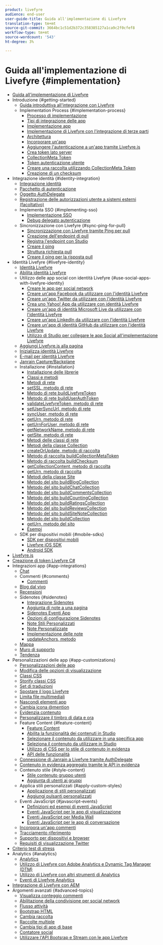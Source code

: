 ```yaml
---
product: livefyre
audience: end-user
user-guide-title: Guida all'implementazione di Livefyre
translation-type: tm+mt
source-git-commit: 3664bc1c51d2b372c358385127a1ca9c2f0cfef8
workflow-type: tm+mt
source-wordcount: '543'
ht-degree: 3%

---
```



# Guida all&#39;implementazione di Livefyre {#implementation}

+ [Guida all&#39;implementazione di Livefyre](home.md)
+ Introduzione {#getting-started}
   + [Guida introduttiva all&#39;integrazione con Livefyre](c-getting-started/c-getting-started.md)
   + Implementation Process {#implementation-process}
      + [Processo di implementazione](c-getting-started/c-implementation-process/c-implementation-process.md)
      + [Tipi di integrazione delle app](c-getting-started/c-implementation-process/c-app-integration-types.md)
      + [Implementazione app](c-getting-started/designer-app-implementation.md)
      + [Implementazione di Livefyre con l&#39;integrazione di terze parti](c-app-integrations/implement-livefyre-3rd-party.md)
      + [Architettura](c-getting-started/c-implementation-process/c-architecture.md)
      + [Incorporare un&#39;app](c-getting-started/c-implementation-process/c-using-livefyre.js-to-create-customize-and-use-apps-on-your-site.md)
      + [Aggiungere l&#39;autenticazione a un&#39;app tramite Livefyre.js](c-getting-started/c-implementation-process/c-add-authetication-to-an-app-using-livefyre.js.md)
      + [Crea token lato server](c-getting-started/c-implementation-process/c-build-server-side-tokens.md)
      + [CollectionMeta Token](c-getting-started/c-implementation-process/c-collectionmeta-tokent.md)
      + [Token autenticazione utente](c-getting-started/c-implementation-process/c-user-auth-token.md)
      + [Creare una raccolta utilizzando CollectionMeta Token](t-create-a-collectionmeta-token.md)
      + [Creazione di un checksum](c-creating-a-checksum.md)
+ Integrazione identità {#identity-integration}
   + [Integrazione identità](t-about-identity-integration/t-about-identity-integration.md)
   + [Pacchetto di autenticazione](t-about-identity-integration/c-authorization-package.md)
   + [Oggetto AuthDelegate](t-about-identity-integration/c-building-an-auth-delegate.md)
   + [Registrazione delle autorizzazioni utente a sistemi esterni (facoltativo)](t-about-identity-integration/c-posting-user-permissions-to-external-systems.md)
   + Implementa SSO {#implementing-sso}
      + [Implementazione SSO](t-about-identity-integration/c-implementing-sso/c-implementing-sso.md)
      + [Debug delegato autenticazione](t-about-identity-integration/c-implementing-sso/c-debugging-auth.md)
   + Sincronizzazione con Livefyre {#sync-ping-for-pull}
      + [Sincronizzazione con Livefyre tramite Ping per pull](t-about-identity-integration/t-sync-with-livefyre-using-ping-for-pull/t-sync-with-livefyre-using-ping-for-pull.md)
      + [Creazione dell&#39;endpoint di pull](t-about-identity-integration/t-sync-with-livefyre-using-ping-for-pull/t-build-the-pull-endpoint.md)
      + [Registra l&#39;endpoint con Studio](t-about-identity-integration/t-sync-with-livefyre-using-ping-for-pull/c-register-the-endpoint-with-studio.md)
      + [Creare il ping](t-about-identity-integration/t-sync-with-livefyre-using-ping-for-pull/t-build-the-ping.md)
      + [Struttura richiesta pull](t-about-identity-integration/t-sync-with-livefyre-using-ping-for-pull/t-pull-request-structure.md)
      + [Creare il ping per la risposta pull](t-about-identity-integration/t-sync-with-livefyre-using-ping-for-pull/c-build-the-ping-for-pull-response.md)
+ Identità Livefyre {#livefyre-identity}
   + [Identità Livefyre](c-livefyre-identity-comp/c-livefyre-identity-comp.md)
   + [Abilita identità Livefyre](c-livefyre-identity-comp/t-enable-livefyre-identity.md)
   + Utilizzo delle app social con identità Livefyre {#use-social-apps-with-livefyre-identity}
      + [Creare le app per social network](c-livefyre-identity-comp/t-create-your-social-apps.md)
      + [Creare un&#39;app Facebook da utilizzare con l&#39;identità Livefyre](c-livefyre-identity-comp/t-create-a-facebook-app-for-use-with-livefyre-identity.md)
      + [Creare un&#39;app Twitter da utilizzare con l&#39;identità Livefyre](c-livefyre-identity-comp/t-create-a-twitter-app-for-use-with-livefyre-identity.md)
      + [Crea uno Yahoo! App da utilizzare con identità Livefyre](c-livefyre-identity-comp/t-create-a-yahoo-app-for-use-with-livefyre-identity.md)
      + [Creare un&#39;app di identità Microsoft Live da utilizzare con l&#39;identità Livefyre](c-livefyre-identity-comp/t-create-a-microsoft-live-id-app-for-use-with-livefyre-identity.md)
      + [Creare un&#39;app LinkedIn da utilizzare con l&#39;identità Livefyre](c-livefyre-identity-comp/t-create-a-linkedin-app-for-use-with-livefyre-identity.md)
      + [Creare un&#39;app di identità GitHub da utilizzare con l&#39;identità Livefyre](c-livefyre-identity-comp/c-create-a-github-identity.md)
      + [Utilizzo di Studio per collegare le app Social all&#39;implementazione Livefyre](c-livefyre-identity-comp/t-using-studio-to-connect-your-social-apps-to-your-livefyre-implementation.md)
   + [Aggiungi Livefyre.js alla pagina](c-livefyre-identity-comp/t-add-livefyre.js-to-the-page.md)
   + [Inizializza identità Livefyre](c-livefyre-identity-comp/t-initialize-livefyre-identity.md)
   + [E-mail per identità Livefyre](c-livefyre-identity-comp/c-emails-for-livefyre-identity.md)
   + [Janrain Capture/Backplane](c-livefyre-identity-comp/c-janrain-capture-backplane-comp.md)
   + Installazione {#installation}
      + [Installazione delle librerie](c-installing-libraries/c-installing-libraries.md)
      + [Classi e metodi](c-installing-libraries/c-methods-livefyre.md)
      + [Metodi di rete](c-installing-libraries/c-network-methods.md)
      + [setSSL, metodo di rete](c-installing-libraries/r-setssl-method.md)
      + [Metodo di rete buildLivefyreToken](c-installing-libraries/r-buildlivefyretoken-method.md)
      + [Metodo di rete buildUserAuthToken](c-installing-libraries/r-builduserauthtoken-method.md)
      + [validateLivefyreToken, metodo di rete](c-installing-libraries/c-validatelivefyretoken-network-method.md)
      + [setUserSyncUrl, metodo di rete](c-installing-libraries/r-setusersyncurl-method.md)
      + [syncUser, metodo di rete](c-installing-libraries/r-syncuser-method.md)
      + [getUrn, metodo di rete](c-installing-libraries/r-geturn-method.md)
      + [getUrnForUser, metodo di rete](c-installing-libraries/r-geturnforuser-method.md)
      + [getNetworkName, metodo di rete](c-installing-libraries/r-getnetworkname-method.md)
      + [getSite, metodo di rete](c-installing-libraries/r-getsite-method.md)
      + [Metodi delle classi di rete](c-installing-libraries/c-network-class-methods.md)
      + [Metodi della classe Collection](c-installing-libraries/c-collection-methods.md)
      + [createOrUpdate, metodo di raccolta](c-installing-libraries/r-createorupdate-collection-method.md)
      + [Metodo di raccolta buildCollectionMetaToken](c-installing-libraries/r-buildcollectionmetatoken-collection-method.md)
      + [Metodo di raccolta buildChecksum](c-installing-libraries/r-buildchecksum-collection-method.md)
      + [getCollectionContent, metodo di raccolta](c-installing-libraries/t-getcollectioncontent-collection-method.md)
      + [getUrn, metodo di raccolta](c-installing-libraries/r-geturn-collection-method.md)
      + [Metodi della classe Site](c-installing-libraries/c-site-methods.md)
      + [Metodo del sito buildBlogCollection](c-installing-libraries/r-buildblogcollection-site-method.md)
      + [Metodo del sito buildChatCollection](c-installing-libraries/r-buildchatcollection-site-method.md)
      + [Metodo del sito buildCommentsCollection](c-installing-libraries/r-buildcommentscollection-site-method.md)
      + [Metodo del sito buildCountingCollection](c-installing-libraries/r-buildcountingcollection-site-method.md)
      + [Metodo del sito buildRatingsCollection](c-installing-libraries/r-buildratingscollection-site-method.md)
      + [Metodo del sito buildReviewsCollection](c-installing-libraries/r-buildreviewscollection-site-method.md)
      + [Metodo del sito buildSiteNoteCollection](c-installing-libraries/r-buildsitenotescollection-site-method.md)
      + [Metodo del sito buildCollection](c-installing-libraries/r-buildcollection-site-method.md)
      + [getUrn, metodo del sito](c-installing-libraries/r-geturn-site-method.md)
      + [Esempi](c-installing-libraries/c-libraries-examples.md)
   + SDK per dispositivi mobili {#mobile-sdks}
      + [SDK per dispositivi mobili](c-mobile-sdks/c-mobile-sdks.md)
      + [Livefyre iOS SDK](c-mobile-sdks/c-livefyre-ios-sdk.md)
      + [Android SDK](c-mobile-sdks/c-android-sdk.md)
+ [Livefyre.js](c-livefyre.js.md)
+ [Creazione di token Livefyre C#](c-creating-livefyre-tokens-c-.md)
+ Integrazioni app {#app-integrations}
   + [Chat](c-app-integrations/c-app-integratios-chat.md)
   + Commenti {#comments}
      + [Commenti](c-app-integrations/c-comments-integration/c-comments-integration.md)
   + [Blog dal vivo](c-app-integrations/c-live-blog-integration.md)
   + [Recensioni](c-app-integrations/c-reviews-integration.md)
   + Sidenotes {#sidenotes}
      + [Integrazione Sidenotes](c-app-integrations/c-sidenotes-integration/r-sidenotes-integration.md)
      + [Aggiunta di note a una pagina](c-app-integrations/c-sidenotes-integration/r-adding-sidenotes-to-a-page.md)
      + [Sidenotes Eventi App](c-app-integrations/c-sidenotes-integration/r-app-events.md)
      + [Opzioni di configurazione Sidenotes](c-app-integrations/c-sidenotes-integration/r-configuration-options.md)
      + [Note Stili Personalizzati](c-app-integrations/c-sidenotes-integration/r-custom-styles.md)
      + [Note Personalizzate](c-app-integrations/c-sidenotes-integration/r-custom-strings.md)
      + [Implementazione delle note](c-app-integrations/c-sidenotes-integration/r-sidenotes-implementation.md)
      + [updateAnchors, metodo](c-app-integrations/c-sidenotes-integration/update-anchors-method.md)
   + [Mappa](c-app-integrations/c-map-integration.md)
   + [Muro di supporto](c-app-integrations/c-media-wall-integration.md)
   + [Tendenza](c-app-integrations/c-trending-integration.md)
+ Personalizzazioni delle app {#app-customizations}
   + [Personalizzazioni delle app](c-app-customizations/c-app-customizations.md)
   + [Modifica delle opzioni di visualizzazione](c-app-customizations/c-change-display-options.md)
   + [Classi CSS](c-app-customizations/c-css-classes.md)
   + [Storify classi CSS](c-app-customizations/c-storify-css-classes.md)
   + [Set di traduzioni](c-app-customizations/c-translation-sets.md)
   + [Spostare il logo Livefyre](c-app-customizations/c-move-the-livefyre-logo.md)
   + [Limita file multimediali](c-app-customizations/c-restrict-media.md)
   + [Nascondi elementi app](c-app-customizations/c-hide-app-elements.md)
   + [Cambia icona @mention](c-app-customizations/c-change-mention-icon.md)
   + [Evidenzia contenuto](c-app-customizations/c-highlight-content.md)
   + [Personalizzare il timbro di data e ora](c-app-customizations/c-date-time-stamp.md)
   + Feature Content {#feature-content}
      + [Feature Content](c-app-customizations/t-feature-content.md)
      + [Abilita la funzionalità dei contenuti in Studio](c-app-customizations/t-enable-featuring-content-in-studio.md)
      + [Selezionare il contenuto da utilizzare in una specifica app](c-app-customizations/t-select-content-to-feature.md)
      + [Seleziona il contenuto da utilizzare in Studio](c-app-customizations/t-select-content-to-feature-from-studio.md)
      + [Utilizzo di CSS per lo stile di contenuto in evidenza](c-app-customizations/c-use-css-to-style-featured-content.md)
      + [API delle funzionalità](c-app-customizations/c-feature-apis.md)
   + [Connessione di Janrain a Livefyre tramite AuthDelegate](c-app-customizations/c-connecting-janrain-to-livefyre-using-authdelegate.md)
   + [Contenuto in evidenza aggregato tramite le API in evidenza](c-app-customizations/c-aggregated-featured-content-using-the-featured-apis.md)
   + Contenuto stile {#style-content}
      + [Stile contenuto gruppo utenti](c-app-customizations/c-style-user-group-content.md)
      + [Aggiunta di utenti ai gruppi](c-app-customizations/c-adding-users-to-groups.md)
   + Applica stili personalizzati {#apply-custom-styles}
      + [Applicazione di stili personalizzati](c-app-customizations/c-applying-custom-styles-.md)
      + [Aggiungi pulsanti personalizzati](c-app-customizations/t-add-custom-buttons.md)
   + Eventi JavaScript {#javascript-events}
      + [Definizioni ed esempi di eventi JavaScript](c-app-customizations/c-javascript-events.md)
      + [Eventi JavaScript per le app di visualizzazione](c-app-customizations/c-javascript-events-for-visualization-apps.md)
      + [Eventi JavaScript per Media Wall](c-app-customizations/c-javascript-events-media-wall.md)
      + [Eventi JavaScript per le app di conversazione](c-app-customizations/c-javascript-events-for-conversation-apps.md)
   + [Incorpora un&#39;app commenti](c-app-customizations/c-embed-a-comments-app.md)
   + [Tracciamento riferimento](c-app-customizations/c-referral-tracking.md)
   + [Supporto per dispositivi e browser](c-app-customizations/c-device-and-browser-support.md)
   + [Requisiti di visualizzazione Twitter](c-app-customizations/c-twitter-display-requirements.md)
+ [Criterio test di stress](c-stress-test-policy.md)
+ Analytics {#analytics}
   + [Analytics](livefyre-analytics/livefyre-analytics.md)
   + [Utilizzo di Livefyre con Adobe Analytics e Dynamic Tag Manager (DTM)](livefyre-analytics/c-use-livefyre-with-adobe-analytics.md)
   + [Utilizzo di Livefyre con altri strumenti di Analytics](livefyre-analytics/c-livefyre-analytics.md)
   + [Eventi di Livefyre Analytics](livefyre-analytics/c-livefyre-analytics-events.md)
+ [Integrazione di Livefyre con AEM](c-livefyre-aem-integration.md)
+ Argomenti avanzati {#advanced-topics}
   + [Visualizza conteggio commenti](c-advanced-topics/t-display-comment-count.md)
   + [Abilitazione della condivisione per social network](c-advanced-topics/c-enabling-social-sharing.md)
   + [Flusso attività](c-advanced-topics/c-activity-stream.md)
   + [Bootstrap HTML](c-advanced-topics/c-bootstrap-html.md)
   + [Cambia raccolta](c-advanced-topics/c-change-collection.md)
   + [Raccolte multiple](c-advanced-topics/c-multiple-collections.md)
   + [Cambia tipi di app di base](c-advanced-topics/c-switch-core-app-types.md)
   + [Contatore social](c-advanced-topics/c-social-counter.md)
   + [Utilizzare l&#39;API Bootsrap e Stream con le app Livefyre](c-advanced-topics/bootstrap-stream-api.md)
